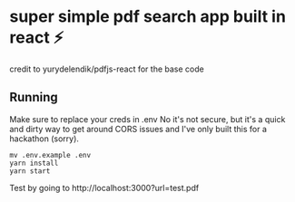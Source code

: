 # super simple pdf search app built in react ⚡

credit to yurydelendik/pdfjs-react for the base code

## Running

Make sure to replace your creds in .env
No it's not secure, but it's a quick and dirty way to get around CORS issues and I've only built this for a hackathon (sorry).

```
mv .env.example .env
yarn install
yarn start
```

Test by going to http://localhost:3000?url=test.pdf
